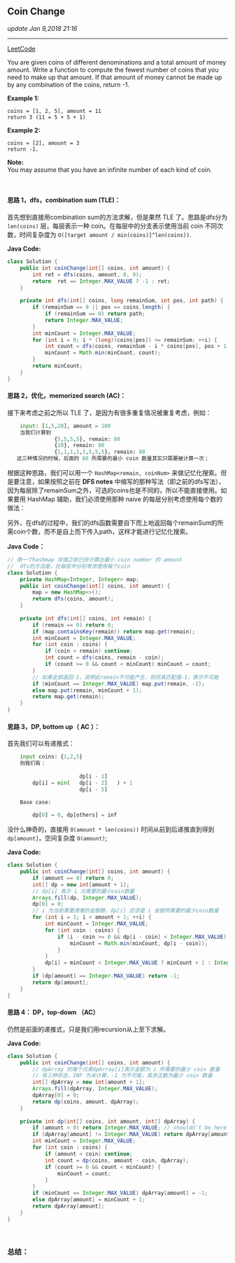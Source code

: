 ## Coin Change
_update Jan 9,2018  21:16_

---
[LeetCode](https://leetcode.com/problems/coin-change/description/)

You are given coins of different denominations and a total amount of money amount. Write a function to compute the fewest number of coins that you need to make up that amount. If that amount of money cannot be made up by any combination of the coins, return -1.

**Example 1:**

    coins = [1, 2, 5], amount = 11
    return 3 (11 = 5 + 5 + 1)

**Example 2:**

    coins = [2], amount = 3
    return -1.

**Note:**  
You may assume that you have an infinite number of each kind of coin.

<br>

#### 思路 1，dfs，combination sum (TLE)：
首先想到直接用combination sum的方法求解，但是果然 TLE 了。思路是dfs分为 `len(coins)` 层，每层表示一种 coin。在每层中的分支表示使用当前 coin 不同次数，时间复杂度为 `O([target amount / min(coins)]^len(coins))`.

**Java Code:**

```java
class Solution {
    public int coinChange(int[] coins, int amount) {
        int ret = dfs(coins, amount, 0, 0);
        return  ret == Integer.MAX_VALUE ? -1 : ret;
    }
    
    private int dfs(int[] coins, long remainSum, int pos, int path) {
        if (remainSum == 0 || pos == coins.length) {
            if (remainSum == 0) return path;
            return Integer.MAX_VALUE;
        }
        int minCount = Integer.MAX_VALUE;
        for (int i = 0; i * (long)(coins[pos]) <= remainSum; ++i) {
            int count = dfs(coins, remainSum - i * coins[pos], pos + 1, path + i);
            minCount = Math.min(minCount, count);
        }
        return minCount;
    }
}
```

#### 思路 2，优化，memorized search (AC)：
接下来考虑之前之所以 TLE 了，是因为有很多重复情况被重复考虑，例如：
```python
    input: [1,5,20], amount = 100
    当我们计算到 
               {5,5,5,5}, remain: 80
               {20}, remain: 80
               {1,1,1,1,1,5,5,5}, remain: 80
   这三种情况的时候，后面的 80 所需要的最小 coin 数量其实只需要被计算一次；
```
根据这种思路，我们可以用一个 `HashMap<remain, coinNum>` 来做记忆化搜索。但是要注意，如果按照之前在 **DFS notes** 中缩写的那种写法（即之前的dfs写法），因为每层除了remainSum之外，可选的coins也是不同的，所以不能直接使用。如果要用 HashMap 辅助，我们必须使用那种 naive 的每层分别考虑使用每个数的做法：

另外，在dfs的过程中，我们的dfs函数需要自下而上地返回每个remainSum的所需coin个数，而不是自上而下传入path，这样才能进行记忆化搜索。

**Java Code：**  
```java
// 用一个hashmap 存储之前已经计算出最小 coin number 的 amount
//  dfs的方法是，在每层中分别考虑使用每个coin
class Solution {
    private HashMap<Integer, Integer> map;
    public int coinChange(int[] coins, int amount) {
        map = new HashMap<>();
        return dfs(coins, amount);
    }
    
    private int dfs(int[] coins, int remain) {
        if (remain == 0) return 0;
        if (map.containsKey(remain)) return map.get(remain);
        int minCount = Integer.MAX_VALUE;
        for (int coin : coins) {
            if (coin > remain) continue;
            int count = dfs(coins, remain - coin);
            if (count >= 0 && count < minCount) minCount = count;
        }
        // 如果全部返回-1，说明此remain不可能产生，则将其匹配值-1，表示不可能
        if (minCount == Integer.MAX_VALUE) map.put(remain, -1);
        else map.put(remain, minCount + 1);
        return map.get(remain);
    }
}
```

#### 思路 3，DP, bottom up（ AC ）：
首先我们可以有递推式：
```python
    input coins: {1,2,5}
    则我们有：
    
                       dp[i - 1]
        dp[i] = min(   dp[i - 2]   ) + 1 
                       dp[i - 5] 

    Base case: 
    
        dp[0] = 0, dp[others] = inf
```

没什么神奇的，直接用 `O(amount * len(coins))` 时间从前到后递推直到得到 `dp[amount]`，空间复杂度 `O(amount)`;

**Java Code:**
```java
class Solution {
    public int coinChange(int[] coins, int amount) {
        if (amount == 0) return 0;
        int[] dp = new int[amount + 1];
        // dp[i] 表示 i 元需要的最小coin数量
        Arrays.fill(dp, Integer.MAX_VALUE); 
        dp[0] = 0;
        // i 为当前需要递推的金额数，dp[i] 应该是 i 金额所需要的最少coin数量
        for (int i = 1; i < amount + 1; ++i) {
            int minCount = Integer.MAX_VALUE;
            for (int coin : coins) {
                if (i - coin >= 0 && dp[i - coin] < Integer.MAX_VALUE) {
                    minCount = Math.min(minCount, dp[i - coin]);
                }
            }
            dp[i] = minCount < Integer.MAX_VALUE ? minCount + 1 : Integer.MAX_VALUE;
        }
        if (dp[amount] == Integer.MAX_VALUE) return -1;
        return dp[amount];
    }
}
```

#### 思路 4： DP，top-down （AC）
仍然是前面的递推式，只是我们用recursion从上至下求解。

**Java Code:**
```java
class Solution {
    public int coinChange(int[] coins, int amount) {
        // dpArray 的每个元素dpArray[i]表示金额为 i 所需要的最少 coin 数量
        // 有三种状态，INF 为未计算，-1 为不可能，其余正数为最少 coin 数量
        int[] dpArray = new int[amount + 1]; 
        Arrays.fill(dpArray, Integer.MAX_VALUE);
        dpArray[0] = 0;
        return dp(coins, amount, dpArray);
    }
    
    private int dp(int[] coins, int amount, int[] dpArray) {
        if (amount < 0) return Integer.MAX_VALUE; // shouldn't be here
        if (dpArray[amount] != Integer.MAX_VALUE) return dpArray[amount];
        int minCount = Integer.MAX_VALUE;
        for (int coin : coins) {
            if (amount < coin) continue;
            int count = dp(coins, amount - coin, dpArray);
            if (count >= 0 && count < minCount) {
                minCount = count;
            }
        }
        if (minCount == Integer.MAX_VALUE) dpArray[amount] = -1;
        else dpArray[amount] = minCount + 1;
        return dpArray[amount];
    }
}
```

<br>

### 总结：












